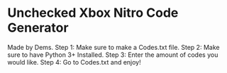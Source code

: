 # Unchecked Xbox Nitro Code Generator
Made by Dems.
Step 1: Make sure to make a Codes.txt file.
Step 2: Make sure to have Python 3+ Installed.
Step 3: Enter the amount of codes you would like.
Step 4: Go to Codes.txt and enjoy!
